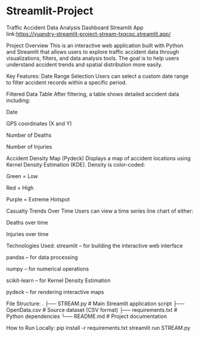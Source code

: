 # Streamlit-Project

Traffic Accident Data Analysis Dashboard
Streamlit App link:https://yuandry-streamlit-project-stream-txqcpc.streamlit.app/



Project Overview
This is an interactive web application built with Python and Streamlit that allows users to explore traffic accident data through visualizations, filters, and data analysis tools. The goal is to help users understand accident trends and spatial distribution more easily.

Key Features:
Date Range Selection
Users can select a custom date range to filter accident records within a specific period.

Filtered Data Table
After filtering, a table shows detailed accident data including:

Date

GPS coordinates (X and Y)

Number of Deaths

Number of Injuries

Accident Density Map (Pydeck)
Displays a map of accident locations using Kernel Density Estimation (KDE). Density is color-coded:

Green = Low

Red = High

Purple = Extreme Hotspot

Casualty Trends Over Time
Users can view a time series line chart of either:

Deaths over time

Injuries over time

Technologies Used:
streamlit – for building the interactive web interface

pandas – for data processing

numpy – for numerical operations

scikit-learn – for Kernel Density Estimation

pydeck – for rendering interactive maps

 File Structure:
.
├── STREAM.py              # Main Streamlit application script
├── OpenData.csv           # Source dataset (CSV format)
├── requirements.txt       # Python dependencies
└── README.md              # Project documentation

How to Run Locally:
pip install -r requirements.txt
streamlit run STREAM.py

